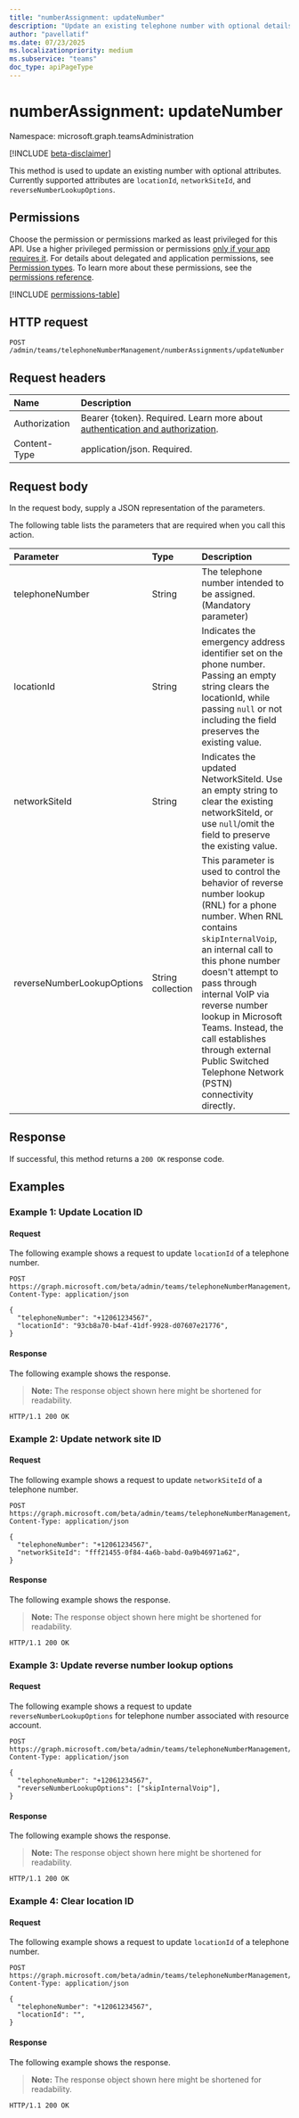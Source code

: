 ```yaml
---
title: "numberAssignment: updateNumber"
description: "Update an existing telephone number with optional details"
author: "pavellatif"
ms.date: 07/23/2025
ms.localizationpriority: medium
ms.subservice: "teams"
doc_type: apiPageType
---
```


# numberAssignment: updateNumber

Namespace: microsoft.graph.teamsAdministration

[!INCLUDE [beta-disclaimer](../../includes/beta-disclaimer.md)]

This method is used to update an existing number with optional attributes. Currently supported attributes are `locationId`, `networkSiteId`, and `reverseNumberLookupOptions`.

## Permissions

Choose the permission or permissions marked as least privileged for this API. Use a higher privileged permission or permissions [only if your app requires it](/graph/permissions-overview#best-practices-for-using-microsoft-graph-permissions). For details about delegated and application permissions, see [Permission types](/graph/permissions-overview#permission-types). To learn more about these permissions, see the [permissions reference](/graph/permissions-reference).

<!-- {
  "blockType": "permissions",
  "name": "teamsadministration-numberassignment-updatenumber-permissions"
}
-->
[!INCLUDE [permissions-table](../includes/permissions/teamsadministration-numberassignment-updatenumber-permissions.md)]

## HTTP request

<!-- {
  "blockType": "ignored"
}
-->
``` http
POST /admin/teams/telephoneNumberManagement/numberAssignments/updateNumber
```

## Request headers

|Name|Description|
|:---|:---|
|Authorization|Bearer {token}. Required. Learn more about [authentication and authorization](/graph/auth/auth-concepts).|
|Content-Type|application/json. Required.|

## Request body

In the request body, supply a JSON representation of the parameters.

The following table lists the parameters that are required when you call this action.

|Parameter|Type|Description|
|:---|:---|:---|
|telephoneNumber|String|The telephone number intended to be assigned. (Mandatory parameter)|
|locationId|String|Indicates the emergency address identifier set on the phone number. Passing an empty string clears the locationId, while passing `null` or not including the field preserves the existing value.|
|networkSiteId|String|Indicates the updated NetworkSiteId. Use an empty string to clear the existing networkSiteId, or use `null`/omit the field to preserve the existing value.|
|reverseNumberLookupOptions|String collection|This parameter is used to control the behavior of reverse number lookup (RNL) for a phone number. When RNL contains `skipInternalVoip`, an internal call to this phone number doesn't attempt to pass through internal VoIP via reverse number lookup in Microsoft Teams. Instead, the call establishes through external Public Switched Telephone Network (PSTN) connectivity directly.|

## Response

If successful, this method returns a `200 OK` response code.

## Examples

### Example 1: Update Location ID

#### Request

The following example shows a request to update `locationId` of a telephone number.
<!-- {
  "blockType": "request",
  "name": "post_updateNumber1",
}
-->
``` http
POST https://graph.microsoft.com/beta/admin/teams/telephoneNumberManagement/numberAssignments/updateNumber
Content-Type: application/json

{
  "telephoneNumber": "+12061234567",
  "locationId": "93cb8a70-b4af-41df-9928-d07607e21776",
}
```

#### Response

The following example shows the response.
>**Note:** The response object shown here might be shortened for readability.
<!-- {
  "blockType": "response",
  "truncated": true
}
-->
``` http
HTTP/1.1 200 OK
```

### Example 2: Update network site ID

#### Request

The following example shows a request to update `networkSiteId` of a telephone number.
<!-- {
  "blockType": "request",
  "name": "post_updateNumber2",
}
-->
``` http
POST https://graph.microsoft.com/beta/admin/teams/telephoneNumberManagement/numberAssignments/updateNumber
Content-Type: application/json

{
  "telephoneNumber": "+12061234567",
  "networkSiteId": "fff21455-0f84-4a6b-babd-0a9b46971a62",
}
```

#### Response

The following example shows the response.

>**Note:** The response object shown here might be shortened for readability.
<!-- {
  "blockType": "response",
  "truncated": true
}
-->
``` http
HTTP/1.1 200 OK
```

### Example 3: Update reverse number lookup options

#### Request

The following example shows a request to update `reverseNumberLookupOptions` for telephone number associated with resource account.
<!-- {
  "blockType": "request",
  "name": "post_updateNumber3",
}
-->
``` http
POST https://graph.microsoft.com/beta/admin/teams/telephoneNumberManagement/numberAssignments/updateNumber
Content-Type: application/json

{
  "telephoneNumber": "+12061234567",
  "reverseNumberLookupOptions": ["skipInternalVoip"],
}
```

#### Response

The following example shows the response.

>**Note:** The response object shown here might be shortened for readability.
<!-- {
  "blockType": "response",
  "truncated": true
}
-->
``` http
HTTP/1.1 200 OK
```

### Example 4: Clear location ID

#### Request

The following example shows a request to update `locationId` of a telephone number.

<!-- {
  "blockType": "request",
  "name": "post_updateNumber4",
}
-->
``` http
POST https://graph.microsoft.com/beta/admin/teams/telephoneNumberManagement/numberAssignments/updateNumber
Content-Type: application/json

{
  "telephoneNumber": "+12061234567",
  "locationId": "",
}
```

#### Response

The following example shows the response.
>**Note:** The response object shown here might be shortened for readability.
<!-- {
  "blockType": "response",
  "truncated": true
}
-->
``` http
HTTP/1.1 200 OK
```
